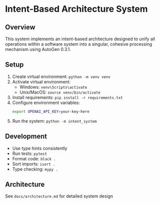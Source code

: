# Intent-Based Architecture System

## Overview
This system implements an intent-based architecture designed to unify all operations within a software system into a singular, cohesive processing mechanism using AutoGen 0.3.1.

## Setup
1. Create virtual environment: `python -m venv venv`
2. Activate virtual environment: 
   - Windows: `venv\Scripts\activate`
   - Unix/MacOS: `source venv/bin/activate`
3. Install requirements: `pip install -r requirements.txt`
4. Configure environment variables:
   ```bash
   export OPENAI_API_KEY=your-key-here
   ```
5. Run the system: `python -m intent_system`

## Development
- Use type hints consistently
- Run tests: `pytest`
- Format code: `black .`
- Sort imports: `isort .`
- Type checking: `mypy .`

## Architecture
See `docs/architecture.md` for detailed system design
